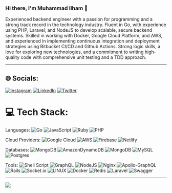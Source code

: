 ### Hi there, I'm Muhammad Ilham 👋
Experienced backend engineer with a passion for programming and a strong track record in the technology industry. Fluent in Go, with experience using PHP, Laravel, and NodeJS to develop scalable, secure backend systems. Skilled in working with Docker, Google Cloud Platform, and AWS, and experienced in implementing continuous integration and deployment strategies using Bitbucket CI/CD and Github Actions. Strong logic skills, a love for exploring new technologies, and a commitment to writing high-quality code with comprehensive unit testing and a TDD approach.

---


## 🌐 Socials:
[![Instagram](https://img.shields.io/badge/Instagram-%23E4405F.svg?logo=Instagram&logoColor=white)](https://instagram.com/piigyy) [![LinkedIn](https://img.shields.io/badge/LinkedIn-%230077B5.svg?logo=linkedin&logoColor=white)](https://linkedin.com/in/muhammad-ilham-491a99194) [![Twitter](https://img.shields.io/badge/Twitter-%231DA1F2.svg?logo=Twitter&logoColor=white)](https://twitter.com/w8rloO) 

# 💻 Tech Stack:
Languages: ![Go](https://img.shields.io/badge/go-%2300ADD8.svg?style=flat&logo=go&logoColor=white) ![JavaScript](https://img.shields.io/badge/javascript-%23323330.svg?style=flat&logo=javascript&logoColor=%23F7DF1E) ![Ruby](https://img.shields.io/badge/ruby-%23CC342D.svg?style=flat&logo=ruby&logoColor=white) ![PHP](https://img.shields.io/badge/php-%23777BB4.svg?style=flat&logo=php&logoColor=white) 

Cloud Providers: ![Google Cloud](https://img.shields.io/badge/Google%20Cloud-%234285F4.svg?style=flat&logo=google-cloud&logoColor=white) ![AWS](https://img.shields.io/badge/AWS-%23FF9900.svg?style=flat&logo=amazon-aws&logoColor=white) ![Firebase](https://img.shields.io/badge/firebase-%23039BE5.svg?style=flat&logo=firebase) ![Netlify](https://img.shields.io/badge/netlify-%23000000.svg?style=flat&logo=netlify&logoColor=#00C7B7)

Databases: ![MongoDB](https://img.shields.io/badge/MongoDB-%234ea94b.svg?style=flat&logo=mongodb&logoColor=white) ![AmazonDynamoDB](https://img.shields.io/badge/Amazon%20DynamoDB-4053D6?style=flat&logo=Amazon%20DynamoDB&logoColor=white) ![MongoDB](https://img.shields.io/badge/MongoDB-%234ea94b.svg?style=flat&logo=mongodb&logoColor=white) ![MySQL](https://img.shields.io/badge/mysql-%2300f.svg?style=flat&logo=mysql&logoColor=white) ![Postgres](https://img.shields.io/badge/postgres-%23316192.svg?style=flat&logo=postgresql&logoColor=white)

Tools: ![Shell Script](https://img.shields.io/badge/shell_script-%23121011.svg?style=flat&logo=gnu-bash&logoColor=white) ![GraphQL](https://img.shields.io/badge/-GraphQL-E10098?style=flat&logo=graphql&logoColor=white) ![NodeJS](https://img.shields.io/badge/node.js-6DA55F?style=flat&logo=node.js&logoColor=white) ![Nginx](https://img.shields.io/badge/nginx-%23009639.svg?style=flat&logo=nginx&logoColor=white) ![Apollo-GraphQL](https://img.shields.io/badge/-ApolloGraphQL-311C87?style=flat&logo=apollo-graphql) ![Rails](https://img.shields.io/badge/rails-%23CC0000.svg?style=flat&logo=ruby-on-rails&logoColor=white) ![Socket.io](https://img.shields.io/badge/Socket.io-black?style=flat&logo=socket.io&badgeColor=010101) ![LINUX](https://img.shields.io/badge/Linux-FCC624?style=flat&logo=linux&logoColor=black) ![Docker](https://img.shields.io/badge/docker-%230db7ed.svg?style=flat&logo=docker&logoColor=white) ![Redis](https://img.shields.io/badge/redis-%23DD0031.svg?style=flat&logo=redis&logoColor=white) ![Laravel](https://img.shields.io/badge/laravel-%23FF2D20.svg?style=flat&logo=laravel&logoColor=white) ![Swagger](https://img.shields.io/badge/-Swagger-%23Clojure?style=flat&logo=swagger&logoColor=white)


---
[![](https://visitcount.itsvg.in/api?id=mhdiiilham&icon=0&color=0)](https://visitcount.itsvg.in)

<!-- Proudly created with GPRM ( https://gprm.itsvg.in ) -->
